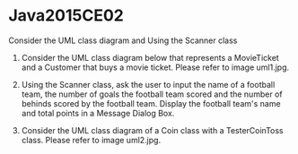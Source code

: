 # Java2015CE02
Consider the UML class diagram and Using the Scanner class

1. Consider the UML class diagram below that represents a MovieTicket and a Customer that buys a movie
ticket. Please refer to image uml1.jpg.

2. Using the Scanner class, ask the user to input the name of a football team, the number of goals the football
team scored and the number of behinds scored by the football team. Display the football team's name and total points in a Message Dialog Box.

3. Consider the UML class diagram of a Coin class with a TesterCoinToss class. Please refer to image uml2.jpg.
